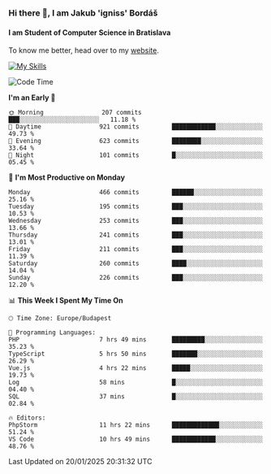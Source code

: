 ### Hi there 👋, I am Jakub 'igniss' Bordáš

#### I am Student of Computer Science in Bratislava
To know me better, head over to my [website](https://bordas.sk).

[![My Skills](https://skillicons.dev/icons?i=js,typescript,html,css,figma,svelte,vue,next,postgresql,nest,express,nodejs)](https://bordas.sk)


<!--START_SECTION:waka-->
![Code Time](http://img.shields.io/badge/Code%20Time-1%2C646%20hrs%208%20mins-blue)

**I'm an Early 🐤** 

```text
🌞 Morning                207 commits         ███░░░░░░░░░░░░░░░░░░░░░░   11.18 % 
🌆 Daytime                921 commits         ████████████░░░░░░░░░░░░░   49.73 % 
🌃 Evening                623 commits         ████████░░░░░░░░░░░░░░░░░   33.64 % 
🌙 Night                  101 commits         █░░░░░░░░░░░░░░░░░░░░░░░░   05.45 % 
```
📅 **I'm Most Productive on Monday** 

```text
Monday                   466 commits         ██████░░░░░░░░░░░░░░░░░░░   25.16 % 
Tuesday                  195 commits         ███░░░░░░░░░░░░░░░░░░░░░░   10.53 % 
Wednesday                253 commits         ███░░░░░░░░░░░░░░░░░░░░░░   13.66 % 
Thursday                 241 commits         ███░░░░░░░░░░░░░░░░░░░░░░   13.01 % 
Friday                   211 commits         ███░░░░░░░░░░░░░░░░░░░░░░   11.39 % 
Saturday                 260 commits         ████░░░░░░░░░░░░░░░░░░░░░   14.04 % 
Sunday                   226 commits         ███░░░░░░░░░░░░░░░░░░░░░░   12.20 % 
```


📊 **This Week I Spent My Time On** 

```text
🕑︎ Time Zone: Europe/Budapest

💬 Programming Languages: 
PHP                      7 hrs 49 mins       █████████░░░░░░░░░░░░░░░░   35.23 % 
TypeScript               5 hrs 50 mins       ███████░░░░░░░░░░░░░░░░░░   26.29 % 
Vue.js                   4 hrs 22 mins       █████░░░░░░░░░░░░░░░░░░░░   19.73 % 
Log                      58 mins             █░░░░░░░░░░░░░░░░░░░░░░░░   04.40 % 
SQL                      37 mins             █░░░░░░░░░░░░░░░░░░░░░░░░   02.84 % 

🔥 Editors: 
PhpStorm                 11 hrs 22 mins      █████████████░░░░░░░░░░░░   51.24 % 
VS Code                  10 hrs 49 mins      ████████████░░░░░░░░░░░░░   48.76 % 
```


 Last Updated on 20/01/2025 20:31:32 UTC
<!--END_SECTION:waka-->
